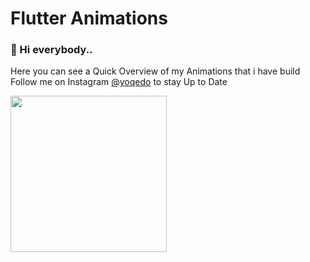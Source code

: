 ﻿# Flutter Animations

### 👋 Hi everybody..

Here you can see a Quick Overview of my Animations that i have build <br/>
Follow me on Instagram [@yoqedo](https://www.instagram.com/yoqedo/) to stay Up to Date


<img src="yoqedo/flutter_Animations/gifs/wlanbutton.gif" width="250">
